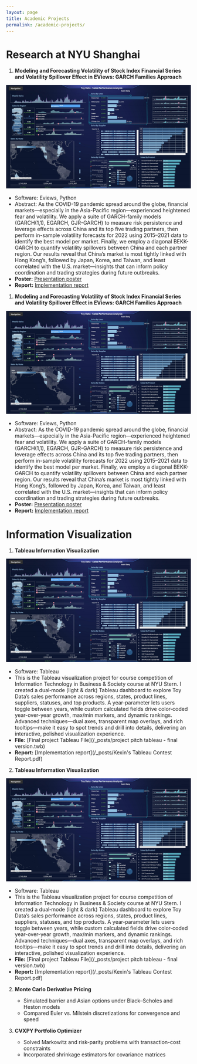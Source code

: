 ```yaml
---
layout: page
title: Academic Projects
permalink: /academic-projects/
---
```


<h1 id="project_overview">Research at NYU Shanghai</h1>

1. **Modeling and Forecasting Volatility of Stock Index Financial Series and Volatility Spillover Effect in EViews: GARCH Families Approach**

[![Tableau Visualization](/img/tableau.png)](/img/volatility.jpg)

   - Software: Eviews, Python
   - Abstract: As the COVID-19 pandemic spread around the globe, financial markets—especially in the Asia-Pacific region—experienced heightened fear and volatility. We apply a suite of GARCH-family models (GARCH(1,1), EGARCH, GJR-GARCH) to measure risk persistence and leverage effects across China and its top five trading partners, then perform in-sample volatility forecasts for 2022 using 2015–2021 data to identify the best model per market. Finally, we employ a diagonal BEKK-GARCH to quantify volatility spillovers between China and each partner region. Our results reveal that China’s market is most tightly linked with Hong Kong’s, followed by Japan, Korea, and Taiwan, and least correlated with the U.S. market—insights that can inform policy coordination and trading strategies during future outbreaks.
- **Poster:** [Presentation poster](/img/volatility.jpg)  
- **Report:** [Implementation report](/_posts/volatility_report.pdf)

1. **Modeling and Forecasting Volatility of Stock Index Financial Series and Volatility Spillover Effect in EViews: GARCH Families Approach**

[![Tableau Visualization](/img/tableau.png)](/img/volatility.jpg)

   - Software: Eviews, Python
   - Abstract: As the COVID-19 pandemic spread around the globe, financial markets—especially in the Asia-Pacific region—experienced heightened fear and volatility. We apply a suite of GARCH-family models (GARCH(1,1), EGARCH, GJR-GARCH) to measure risk persistence and leverage effects across China and its top five trading partners, then perform in-sample volatility forecasts for 2022 using 2015–2021 data to identify the best model per market. Finally, we employ a diagonal BEKK-GARCH to quantify volatility spillovers between China and each partner region. Our results reveal that China’s market is most tightly linked with Hong Kong’s, followed by Japan, Korea, and Taiwan, and least correlated with the U.S. market—insights that can inform policy coordination and trading strategies during future outbreaks.
- **Poster:** [Presentation poster](/img/volatility.jpg)  
- **Report:** [Implementation report](/_posts/volatility_report.pdf)

<h1 id="project_overview">Information Visualization</h1>

1. **Tableau Information Visualization**

[![Tableau Visualization](/img/tableau.png)](/img/tableau.png)

   - Software: Tableau
   - This is the Tableau visualization project for course competition of Information Technology in Business & Society course at NYU Stern. I created a dual‐mode (light & dark) Tableau dashboard to explore Toy Data’s sales performance across regions, states, product lines, suppliers, statuses, and top products. A year‐parameter lets users toggle between years, while custom calculated fields drive color‐coded year-over-year growth, max/min markers, and dynamic rankings. Advanced techniques—dual axes, transparent map overlays, and rich tooltips—make it easy to spot trends and drill into details, delivering an interactive, polished visualization experience.
- **File:** [Final project Tableau File](/_posts/project pitch tableau - final version.twb)  
- **Report:** [Implementation report](/_posts/Kexin's Tableau Contest Report.pdf)

2. **Tableau Information Visualization**

[![Tableau Visualization](/img/tableau.png)](/img/tableau.png)

   - Software: Tableau
   - This is the Tableau visualization project for course competition of Information Technology in Business & Society course at NYU Stern. I created a dual‐mode (light & dark) Tableau dashboard to explore Toy Data’s sales performance across regions, states, product lines, suppliers, statuses, and top products. A year‐parameter lets users toggle between years, while custom calculated fields drive color‐coded year-over-year growth, max/min markers, and dynamic rankings. Advanced techniques—dual axes, transparent map overlays, and rich tooltips—make it easy to spot trends and drill into details, delivering an interactive, polished visualization experience.
- **File:** [Final project Tableau File](/_posts/project pitch tableau - final version.twb)  
- **Report:** [Implementation report](/_posts/Kexin's Tableau Contest Report.pdf)

2. **Monte Carlo Derivative Pricing**  
   - Simulated barrier and Asian options under Black–Scholes and Heston models  
   - Compared Euler vs. Milstein discretizations for convergence and speed

3. **CVXPY Portfolio Optimizer**  
   - Solved Markowitz and risk-parity problems with transaction-cost constraints  
   - Incorporated shrinkage estimators for covariance matrices

